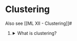 # Clustering 

Also see [[ML XII - Clustering]]#

1. <details markdown=1><summary markdown="span"> What is clustering? </summary>

    \
    ==Unsupervised learning technique to group a set of objects into classes of similar ones==. It is also a good method for ==data exploration==, i.e. looking for patterns. 

</details>

